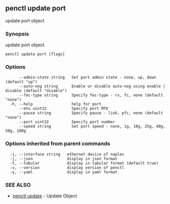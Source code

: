 ## penctl update port

update port object

### Synopsis


update port object

```
penctl update port [flags]
```

### Options

```
      --admin-state string   Set port admin state - none, up, down (default "up")
      --auto-neg string      Enable or disable auto-neg using enable | disable (default "disable")
      --fec-type string      Specify fec-type - rs, fc, none (default "none")
  -h, --help                 help for port
      --mtu uint32           Specify port MTU
      --pause string         Specify pause - link, pfc, none (default "none")
      --port uint32          Specify port number
      --speed string         Set port speed - none, 1g, 10g, 25g, 40g, 50g, 100g
```

### Options inherited from parent commands

```
  -i, --interface string   ethernet device of naples
  -j, --json               display in json format
  -t, --tabular            display in tabular format (default true)
  -v, --version            display version of penctl
  -y, --yaml               display in yaml format
```

### SEE ALSO
* [penctl update](penctl_update.md)	 - Update Object

